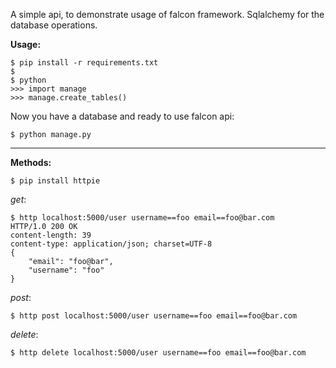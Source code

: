 
A simple api, to demonstrate usage of falcon framework.
Sqlalchemy for the database operations.

**Usage:**

	$ pip install -r requirements.txt
	$
	$ python
	>>> import manage
	>>> manage.create_tables()

Now you have a database and ready to use falcon api:

	$ python manage.py
-----------------------------------------------------------------------------
**Methods:**

    $ pip install httpie

_get_:

    $ http localhost:5000/user username==foo email==foo@bar.com
    HTTP/1.0 200 OK
    content-length: 39
    content-type: application/json; charset=UTF-8
    {
        "email": "foo@bar", 
        "username": "foo"
    }

_post_:

	$ http post localhost:5000/user username==foo email==foo@bar.com

_delete_:

	$ http delete localhost:5000/user username==foo email==foo@bar.com


